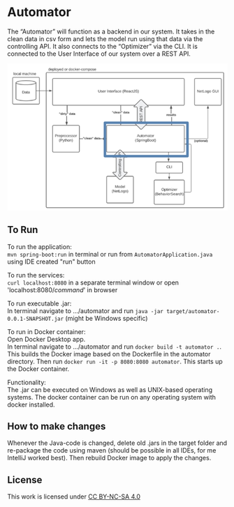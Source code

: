 # Automator
The “Automator” will function as a backend in our system. It takes in the clean data in csv form and lets the model run using that data via the controlling API. It also connects to the “Optimizer” via the CLI. It is connected to the User Interface of our system over a REST API.

![role of the automator in the architecture](architecture.png)

## To Run
To run the application:\
```mvn spring-boot:run``` in terminal or run from ```AutomatorApplication.java``` using IDE created "run" button

To run the services:\
```curl localhost:8080``` in a separate terminal window or open 'localhost:8080/*command*' in browser

To run executable .jar:\
In terminal navigate to .../automator and run ```java -jar target/automator-0.0.1-SNAPSHOT.jar``` (might be Windows specific)

To run in Docker container:\
Open Docker Desktop app.\
In terminal navigate to .../automator and run ```docker build -t automator .```. This builds the Docker image based on the Dockerfile in the automator directory.
Then run ```docker run -it -p 8080:8080 automator```. This starts up the Docker container.

Functionality:\
The .jar can be executed on Windows as well as UNIX-based operating systems. The docker container can be run on any operating system with docker installed.


## How to make changes
Whenever the Java-code is changed, delete old .jars in the target folder and re-package the code using maven (should be possible in all IDEs, for me IntelliJ worked best).
Then rebuild Docker image to apply the changes.

## License
This work is licensed under [CC BY-NC-SA 4.0](https://creativecommons.org/licenses/by-nc-sa/4.0/?ref=chooser-v1)